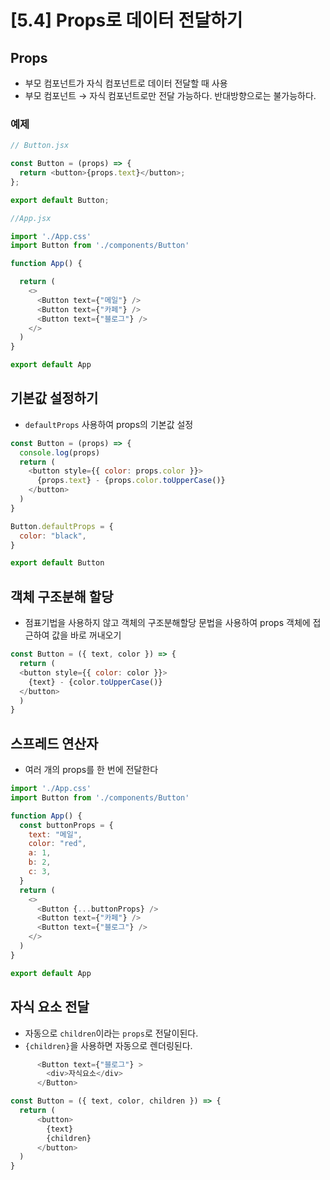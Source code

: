 # [5.4] Props로 데이터 전달하기

## Props

- 부모 컴포넌트가 자식 컴포넌트로 데이터 전달할 때 사용
- 부모 컴포넌트 → 자식 컴포넌트로만 전달 가능하다. 반대방향으로는 불가능하다.

### **예제**

```javascript
// Button.jsx

const Button = (props) => {
  return <button>{props.text}</button>;
};

export default Button;
```

```javascript
//App.jsx

import './App.css'
import Button from './components/Button'

function App() {

  return (
    <>
      <Button text={"메일"} />
      <Button text={"카페"} />
      <Button text={"블로그"} />
    </>
  )
}

export default App
```

## 기본값 설정하기

- `defaultProps` 사용하여 props의 기본값 설정

```javascript
const Button = (props) => {
  console.log(props)
  return (
    <button style={{ color: props.color }}>
      {props.text} - {props.color.toUpperCase()}
    </button>
  )
}

Button.defaultProps = {
  color: "black",
}

export default Button
```

## 객체 구조분해 할당

- 점표기법을 사용하지 않고 객체의 구조분해할당 문법을 사용하여 props 객체에 접근하여 값을 바로 꺼내오기

```javascript
const Button = ({ text, color }) => {
  return (
  <button style={{ color: color }}>
    {text} - {color.toUpperCase()}
  </button>
  )
}
```

## 스프레드 연산자

- 여러 개의 props를 한 번에 전달한다

```javascript
import './App.css'
import Button from './components/Button'

function App() {
  const buttonProps = {
    text: "메일",
    color: "red",
    a: 1,
    b: 2,
    c: 3,
  }
  return (
    <>
      <Button {...buttonProps} />
      <Button text={"카페"} />
      <Button text={"블로그"} />
    </>
  )
}

export default App
```

## 자식 요소 전달

- 자동으로 `children`이라는 `props`로 전달이된다.
- `{children}`을 사용하면 자동으로 렌더링된다.

```javascript
      <Button text={"블로그"} >
        <div>자식요소</div>
      </Button>
```

```javascript
const Button = ({ text, color, children }) => {
  return (
	  <button>
	    {text}
	    {children}
	  </button>
  )
}
```